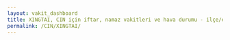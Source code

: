 ```yaml
---
layout: vakit_dashboard
title: XINGTAI, CIN için iftar, namaz vakitleri ve hava durumu - ilçe/eyalet seç
permalink: /CIN/XINGTAI/
---
```


<script type="text/javascript">
  var GLOBAL_COUNTRY = 'CIN';
  var GLOBAL_CITY = 'XINGTAI';
  var GLOBAL_STATE = '';
  var lat = 72;
  var lon = 21;
</script>
